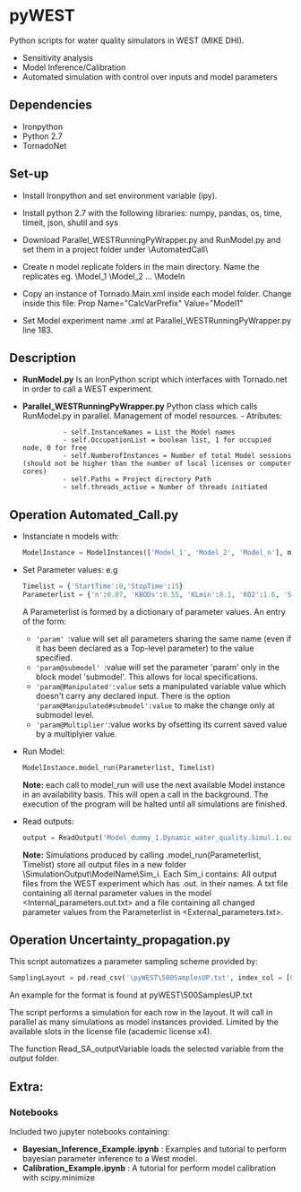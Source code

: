 # pyWEST
Python scripts for water quality simulators in WEST (MIKE DHI). 

- Sensitivity analysis
- Model Inference/Calibration
- Automated simulation with control over inputs and model parameters

## Dependencies 
- Ironpython
- Python 2.7
- TornadoNet

## Set-up

- Install Ironpython and set environment variable (ipy). 
- Install python 2.7 with the following libraries:
    numpy, pandas, os, time, timeit, json, shutil and sys

- Download Parallel_WESTRunningPyWrapper.py and RunModel.py and set them in a project folder under \AutomatedCall\
- Create n model replicate folders in the main directory. Name the replicates eg. \Model_1 \Model_2 ... \Modeln
- Copy an instance of Tornado.Main.xml inside each model folder. Change inside this file: Prop Name="CalcVarPrefix" Value="Model1"
- Set Model experiment name .xml at Parallel_WESTRunningPyWrapper.py line 183. 

## Description

- **RunModel.py** Is an IronPython script which interfaces with Tornado.net in order to call a WEST experiment. 
- **Parallel_WESTRunningPyWrapper.py** Python class which calls RunModel.py in parallel. Management of model resources.
        - Atributes:
        
                - self.InstanceNames = List the Model names
                - self.OccupationList = boolean list, 1 for occupied node, 0 for free
                - self.NumberofInstances = Number of total Model sessions (should not be higher than the number of local licenses or computer cores)
                - self.Paths = Project directory Path
                - self.threads_active = Number of threads initiated


## Operation Automated_Call.py

- Instanciate n models with:
  ```python
  ModelInstance = ModelInstances(['Model_1', 'Model_2', 'Model_n'], modelPath = "<ProjectFolder>")
  ```
- Set Parameter values:
  e.g
  ```python
  Timelist = {'StartTime':0,'StopTime':15}
  Parameterlist = {'n':0.07, 'KBODs':0.55, 'KLmin':0.1, 'KO2':1.6, 'SOD':1} 
  ```
  A Parameterlist is formed by a dictionary of parameter values.
  An entry of the form:
    -  ```'param' ```:value will set all parameters sharing the same name (even if it has been declared as a Top-level parameter) to the value specified.
    -  ```'param@submodel' ```:value will set the parameter 'param' only in the block model 'submodel'. This allows for local specifications.
    - ```'param@Manipulated':value``` sets a manipulated variable value which doesn't carry any declared input. There is the option                   ```'param@Manipulated#submodel':value``` to make the change only at submodel level.
    - ```'param@Multiplier'```:value works by ofsetting its current saved value by a multiplyier value.

- Run Model:
  ```python
  ModelInstance.model_run(Parameterlist, Timelist)
  ```
  **Note:** each call to model_run will use the next available Model instance in an availability basis. This will open a call in the background. The execution of the program will be halted until all simulations are finished.
- Read outputs:
  ```python
  output = ReadOutput('Model_dummy_1.Dynamic_water_quality.Simul.1.out.txt', ModelInstance.InstanceNames[0], TimeWindowStart = '01-01-2012 00:00:00', variable = '.River_5.DO')
  ```
  
  **Note:** Simulations produced by calling .model_run(Parameterlist, Timelist) store all output files in a new folder \SimulationOutput\ModelName\Sim_i\. Each Sim_i contains: All output files from the WEST experiment which has .out. in their names. A txt file containing all iternal parameter values in the model <Internal_parameters.out.txt> and a file containing all changed parameter values from the Parameterlist in <External_parameters.txt>.
  
## Operation Uncertainty_propagation.py

This script automatizes a parameter sampling scheme provided by:

  ```python
 SamplingLayout = pd.read_csv('\pyWEST\500SamplesUP.txt', index_col = [0])
  ```
An example for the format is found at pyWEST\500SamplesUP.txt

The script performs a simulation for each row in the layout. It will call in parallel as many simulations as model instances provided. Limited by the available slots in the license file (academic license x4).

The function Read_SA_outputVariable loads the selected variable from the output folder.


## Extra:
### Notebooks
Included two jupyter notebooks containing:

- **Bayesian_Inference_Example.ipynb** : Examples and tutorial to perform bayesian parameter inference to a West model.
- **Calibration_Example.ipynb** : A tutorial for perform model calibration with scipy.minimize
